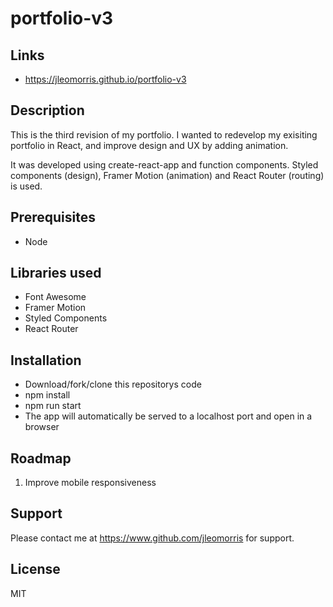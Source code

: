 # portfolio-v3

## Links
* https://jleomorris.github.io/portfolio-v3

## Description
<p>This is the third revision of my portfolio. I wanted to redevelop my exisiting portfolio in React, and improve design and UX by adding animation.</p>
<p>It was developed using create-react-app and function components. Styled components (design), Framer Motion (animation) and React Router (routing) is used.</p>

## Prerequisites
<ul>
  <li>Node</li>
</ul>

## Libraries used
<ul>
 <li>Font Awesome</li>
  <li>Framer Motion</li>
  <li>Styled Components</li>
  <li>React Router</li>
</ul>

## Installation
<ul>
  <li>Download/fork/clone this repositorys code</li>
  <li>npm install</li>
  <li>npm run start</li>
  <li>The app will automatically be served to a localhost port and open in a browser</li>
</ul>

## Roadmap
<ol>
  <li>Improve mobile responsiveness</li>
</ol>

## Support
Please contact me at https://www.github.com/jleomorris for support.

## License
MIT
